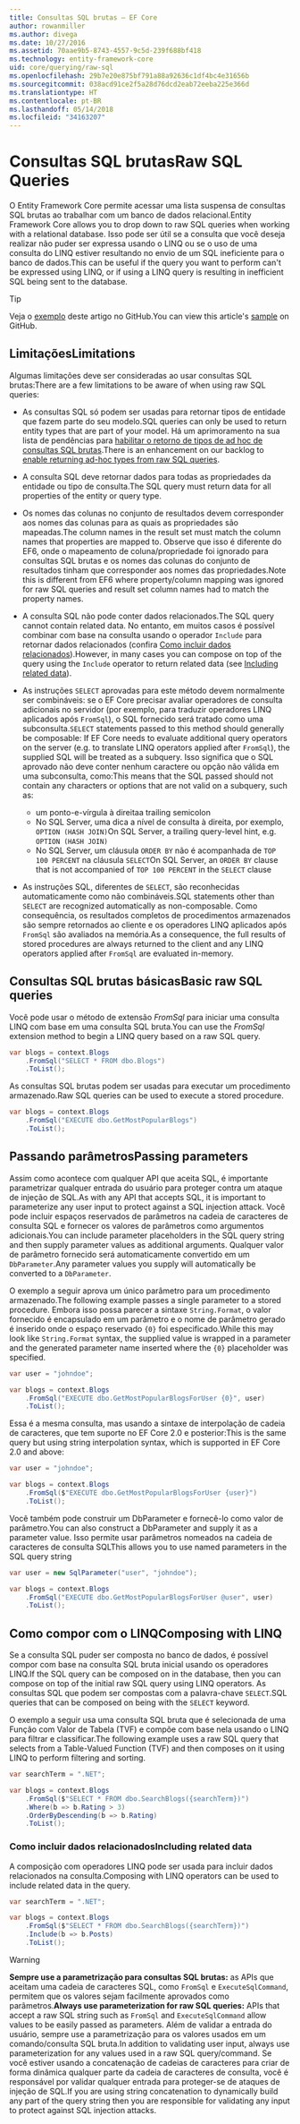 ```yaml
---
title: Consultas SQL brutas – EF Core
author: rowanmiller
ms.author: divega
ms.date: 10/27/2016
ms.assetid: 70aae9b5-8743-4557-9c5d-239f688bf418
ms.technology: entity-framework-core
uid: core/querying/raw-sql
ms.openlocfilehash: 29b7e20e875bf791a88a92636c1df4bc4e31656b
ms.sourcegitcommit: 038acd91ce2f5a28d76dcd2eab72eeba225e366d
ms.translationtype: HT
ms.contentlocale: pt-BR
ms.lasthandoff: 05/14/2018
ms.locfileid: "34163207"
---
```

# <a name="raw-sql-queries"></a><span data-ttu-id="70fc1-102">Consultas SQL brutas</span><span class="sxs-lookup"><span data-stu-id="70fc1-102">Raw SQL Queries</span></span>

<span data-ttu-id="70fc1-103">O Entity Framework Core permite acessar uma lista suspensa de consultas SQL brutas ao trabalhar com um banco de dados relacional.</span><span class="sxs-lookup"><span data-stu-id="70fc1-103">Entity Framework Core allows you to drop down to raw SQL queries when working with a relational database.</span></span> <span data-ttu-id="70fc1-104">Isso pode ser útil se a consulta que você deseja realizar não puder ser expressa usando o LINQ ou se o uso de uma consulta do LINQ estiver resultando no envio de um SQL ineficiente para o banco de dados.</span><span class="sxs-lookup"><span data-stu-id="70fc1-104">This can be useful if the query you want to perform can't be expressed using LINQ, or if using a LINQ query is resulting in inefficient SQL being sent to the database.</span></span>

> [!TIP]  
> <span data-ttu-id="70fc1-105">Veja o [exemplo](https://github.com/aspnet/EntityFramework.Docs/tree/master/samples/core/Querying) deste artigo no GitHub.</span><span class="sxs-lookup"><span data-stu-id="70fc1-105">You can view this article's [sample](https://github.com/aspnet/EntityFramework.Docs/tree/master/samples/core/Querying) on GitHub.</span></span>

## <a name="limitations"></a><span data-ttu-id="70fc1-106">Limitações</span><span class="sxs-lookup"><span data-stu-id="70fc1-106">Limitations</span></span>

<span data-ttu-id="70fc1-107">Algumas limitações deve ser consideradas ao usar consultas SQL brutas:</span><span class="sxs-lookup"><span data-stu-id="70fc1-107">There are a few limitations to be aware of when using raw SQL queries:</span></span>
* <span data-ttu-id="70fc1-108">As consultas SQL só podem ser usadas para retornar tipos de entidade que fazem parte do seu modelo.</span><span class="sxs-lookup"><span data-stu-id="70fc1-108">SQL queries can only be used to return entity types that are part of your model.</span></span> <span data-ttu-id="70fc1-109">Há um aprimoramento na sua lista de pendências para [habilitar o retorno de tipos de ad hoc de consultas SQL brutas](https://github.com/aspnet/EntityFramework/issues/1862).</span><span class="sxs-lookup"><span data-stu-id="70fc1-109">There is an enhancement on our backlog to [enable returning ad-hoc types from raw SQL queries](https://github.com/aspnet/EntityFramework/issues/1862).</span></span>

* <span data-ttu-id="70fc1-110">A consulta SQL deve retornar dados para todas as propriedades da entidade ou tipo de consulta.</span><span class="sxs-lookup"><span data-stu-id="70fc1-110">The SQL query must return data for all properties of the entity or query type.</span></span>

* <span data-ttu-id="70fc1-111">Os nomes das colunas no conjunto de resultados devem corresponder aos nomes das colunas para as quais as propriedades são mapeadas.</span><span class="sxs-lookup"><span data-stu-id="70fc1-111">The column names in the result set must match the column names that properties are mapped to.</span></span> <span data-ttu-id="70fc1-112">Observe que isso é diferente do EF6, onde o mapeamento de coluna/propriedade foi ignorado para consultas SQL brutas e os nomes das colunas do conjunto de resultados tinham que corresponder aos nomes das propriedades.</span><span class="sxs-lookup"><span data-stu-id="70fc1-112">Note this is different from EF6 where property/column mapping was ignored for raw SQL queries and result set column names had to match the property names.</span></span>

* <span data-ttu-id="70fc1-113">A consulta SQL não pode conter dados relacionados.</span><span class="sxs-lookup"><span data-stu-id="70fc1-113">The SQL query cannot contain related data.</span></span> <span data-ttu-id="70fc1-114">No entanto, em muitos casos é possível combinar com base na consulta usando o operador `Include` para retornar dados relacionados (confira [Como incluir dados relacionados](#including-related-data)).</span><span class="sxs-lookup"><span data-stu-id="70fc1-114">However, in many cases you can compose on top of the query using the `Include` operator to return related data (see [Including related data](#including-related-data)).</span></span>

* <span data-ttu-id="70fc1-115">As instruções `SELECT` aprovadas para este método devem normalmente ser combináveis: se o EF Core precisar avaliar operadores de consulta adicionais no servidor (por exemplo, para traduzir operadores LINQ aplicados após `FromSql`), o SQL fornecido será tratado como uma subconsulta.</span><span class="sxs-lookup"><span data-stu-id="70fc1-115">`SELECT` statements passed to this method should generally be composable: If EF Core needs to evaluate additional query operators on the server (e.g. to translate LINQ operators applied after `FromSql`), the supplied SQL will be treated as a subquery.</span></span> <span data-ttu-id="70fc1-116">Isso significa que o SQL aprovado não deve conter nenhum caractere ou opção não válida em uma subconsulta, como:</span><span class="sxs-lookup"><span data-stu-id="70fc1-116">This means that the SQL passed should not contain any characters or options that are not valid on a subquery, such as:</span></span>
  * <span data-ttu-id="70fc1-117">um ponto-e-vírgula à direita</span><span class="sxs-lookup"><span data-stu-id="70fc1-117">a trailing semicolon</span></span>
  * <span data-ttu-id="70fc1-118">No SQL Server, uma dica a nível de consulta à direita, por exemplo, `OPTION (HASH JOIN)`</span><span class="sxs-lookup"><span data-stu-id="70fc1-118">On SQL Server, a trailing query-level hint, e.g. `OPTION (HASH JOIN)`</span></span>
  * <span data-ttu-id="70fc1-119">No SQL Server, um cláusula `ORDER BY` não é acompanhada de `TOP 100 PERCENT` na cláusula `SELECT`</span><span class="sxs-lookup"><span data-stu-id="70fc1-119">On SQL Server, an `ORDER BY` clause that is not accompanied of `TOP 100 PERCENT` in the `SELECT` clause</span></span>

* <span data-ttu-id="70fc1-120">As instruções SQL, diferentes de `SELECT`, são reconhecidas automaticamente como não combináveis.</span><span class="sxs-lookup"><span data-stu-id="70fc1-120">SQL statements other than `SELECT` are recognized automatically as non-composable.</span></span> <span data-ttu-id="70fc1-121">Como consequência, os resultados completos de procedimentos armazenados são sempre retornados ao cliente e os operadores LINQ aplicados após `FromSql` são avaliados na memória.</span><span class="sxs-lookup"><span data-stu-id="70fc1-121">As a consequence, the full results of stored procedures are always returned to the client and any LINQ operators applied after `FromSql` are evaluated in-memory.</span></span> 

## <a name="basic-raw-sql-queries"></a><span data-ttu-id="70fc1-122">Consultas SQL brutas básicas</span><span class="sxs-lookup"><span data-stu-id="70fc1-122">Basic raw SQL queries</span></span>

<span data-ttu-id="70fc1-123">Você pode usar o método de extensão *FromSql* para iniciar uma consulta LINQ com base em uma consulta SQL bruta.</span><span class="sxs-lookup"><span data-stu-id="70fc1-123">You can use the *FromSql* extension method to begin a LINQ query based on a raw SQL query.</span></span>

<!-- [!code-csharp[Main](samples/core/Querying/Querying/RawSQL/Sample.cs)] -->
``` csharp
var blogs = context.Blogs
    .FromSql("SELECT * FROM dbo.Blogs")
    .ToList();
```

<span data-ttu-id="70fc1-124">As consultas SQL brutas podem ser usadas para executar um procedimento armazenado.</span><span class="sxs-lookup"><span data-stu-id="70fc1-124">Raw SQL queries can be used to execute a stored procedure.</span></span>

<!-- [!code-csharp[Main](samples/core/Querying/Querying/RawSQL/Sample.cs)] -->
``` csharp
var blogs = context.Blogs
    .FromSql("EXECUTE dbo.GetMostPopularBlogs")
    .ToList();
```

## <a name="passing-parameters"></a><span data-ttu-id="70fc1-125">Passando parâmetros</span><span class="sxs-lookup"><span data-stu-id="70fc1-125">Passing parameters</span></span>

<span data-ttu-id="70fc1-126">Assim como acontece com qualquer API que aceita SQL, é importante parametrizar qualquer entrada do usuário para proteger contra um ataque de injeção de SQL.</span><span class="sxs-lookup"><span data-stu-id="70fc1-126">As with any API that accepts SQL, it is important to parameterize any user input to protect against a SQL injection attack.</span></span> <span data-ttu-id="70fc1-127">Você pode incluir espaços reservados de parâmetros na cadeia de caracteres de consulta SQL e fornecer os valores de parâmetros como argumentos adicionais.</span><span class="sxs-lookup"><span data-stu-id="70fc1-127">You can include parameter placeholders in the SQL query string and then supply parameter values as additional arguments.</span></span> <span data-ttu-id="70fc1-128">Qualquer valor de parâmetro fornecido será automaticamente convertido em um `DbParameter`.</span><span class="sxs-lookup"><span data-stu-id="70fc1-128">Any parameter values you supply will automatically be converted to a `DbParameter`.</span></span>

<span data-ttu-id="70fc1-129">O exemplo a seguir aprova um único parâmetro para um procedimento armazenado.</span><span class="sxs-lookup"><span data-stu-id="70fc1-129">The following example passes a single parameter to a stored procedure.</span></span> <span data-ttu-id="70fc1-130">Embora isso possa parecer a sintaxe `String.Format`, o valor fornecido é encapsulado em um parâmetro e o nome de parâmetro gerado é inserido onde o espaço reservado `{0}` foi especificado.</span><span class="sxs-lookup"><span data-stu-id="70fc1-130">While this may look like `String.Format` syntax, the supplied value is wrapped in a parameter and the generated parameter name inserted where the `{0}` placeholder was specified.</span></span>

<!-- [!code-csharp[Main](samples/core/Querying/Querying/RawSQL/Sample.cs)] -->
``` csharp
var user = "johndoe";

var blogs = context.Blogs
    .FromSql("EXECUTE dbo.GetMostPopularBlogsForUser {0}", user)
    .ToList();
```

<span data-ttu-id="70fc1-131">Essa é a mesma consulta, mas usando a sintaxe de interpolação de cadeia de caracteres, que tem suporte no EF Core 2.0 e posterior:</span><span class="sxs-lookup"><span data-stu-id="70fc1-131">This is the same query but using string interpolation syntax, which is supported in EF Core 2.0 and above:</span></span>

<!-- [!code-csharp[Main](samples/core/Querying/Querying/RawSQL/Sample.cs)] -->
``` csharp
var user = "johndoe";

var blogs = context.Blogs
    .FromSql($"EXECUTE dbo.GetMostPopularBlogsForUser {user}")
    .ToList();
```

<span data-ttu-id="70fc1-132">Você também pode construir um DbParameter e fornecê-lo como valor de parâmetro.</span><span class="sxs-lookup"><span data-stu-id="70fc1-132">You can also construct a DbParameter and supply it as a parameter value.</span></span> <span data-ttu-id="70fc1-133">Isso permite usar parâmetros nomeados na cadeia de caracteres de consulta SQL</span><span class="sxs-lookup"><span data-stu-id="70fc1-133">This allows you to use named parameters in the SQL query string</span></span>

<!-- [!code-csharp[Main](samples/core/Querying/Querying/RawSQL/Sample.cs)] -->
``` csharp
var user = new SqlParameter("user", "johndoe");

var blogs = context.Blogs
    .FromSql("EXECUTE dbo.GetMostPopularBlogsForUser @user", user)
    .ToList();
```

## <a name="composing-with-linq"></a><span data-ttu-id="70fc1-134">Como compor com o LINQ</span><span class="sxs-lookup"><span data-stu-id="70fc1-134">Composing with LINQ</span></span>

<span data-ttu-id="70fc1-135">Se a consulta SQL puder ser composta no banco de dados, é possível compor com base na consulta SQL bruta inicial usando os operadores LINQ.</span><span class="sxs-lookup"><span data-stu-id="70fc1-135">If the SQL query can be composed on in the database, then you can compose on top of the initial raw SQL query using LINQ operators.</span></span> <span data-ttu-id="70fc1-136">As consultas SQL que podem ser compostas com a palavra-chave `SELECT`.</span><span class="sxs-lookup"><span data-stu-id="70fc1-136">SQL queries that can be composed on being with the `SELECT` keyword.</span></span>

<span data-ttu-id="70fc1-137">O exemplo a seguir usa uma consulta SQL bruta que é selecionada de uma Função com Valor de Tabela (TVF) e compõe com base nela usando o LINQ para filtrar e classificar.</span><span class="sxs-lookup"><span data-stu-id="70fc1-137">The following example uses a raw SQL query that selects from a Table-Valued Function (TVF) and then composes on it using LINQ to perform filtering and sorting.</span></span>

<!-- [!code-csharp[Main](samples/core/Querying/Querying/RawSQL/Sample.cs)] -->
``` csharp
var searchTerm = ".NET";

var blogs = context.Blogs
    .FromSql($"SELECT * FROM dbo.SearchBlogs({searchTerm})")
    .Where(b => b.Rating > 3)
    .OrderByDescending(b => b.Rating)
    .ToList();
```

### <a name="including-related-data"></a><span data-ttu-id="70fc1-138">Como incluir dados relacionados</span><span class="sxs-lookup"><span data-stu-id="70fc1-138">Including related data</span></span>

<span data-ttu-id="70fc1-139">A composição com operadores LINQ pode ser usada para incluir dados relacionados na consulta.</span><span class="sxs-lookup"><span data-stu-id="70fc1-139">Composing with LINQ operators can be used to include related data in the query.</span></span>

<!-- [!code-csharp[Main](samples/core/Querying/Querying/RawSQL/Sample.cs)] -->
``` csharp
var searchTerm = ".NET";

var blogs = context.Blogs
    .FromSql($"SELECT * FROM dbo.SearchBlogs({searchTerm})")
    .Include(b => b.Posts)
    .ToList();
```

> [!WARNING]  
> <span data-ttu-id="70fc1-140">**Sempre use a parametrização para consultas SQL brutas:** as APIs que aceitam uma cadeia de caracteres SQL, como `FromSql` e `ExecuteSqlCommand`, permitem que os valores sejam facilmente aprovados como parâmetros.</span><span class="sxs-lookup"><span data-stu-id="70fc1-140">**Always use parameterization for raw SQL queries:** APIs that accept a raw SQL string such as `FromSql` and `ExecuteSqlCommand` allow values to be easily passed as parameters.</span></span> <span data-ttu-id="70fc1-141">Além de validar a entrada do usuário, sempre use a parametrização para os valores usados em um comando/consulta SQL bruta.</span><span class="sxs-lookup"><span data-stu-id="70fc1-141">In addition to validating user input, always use parameterization for any values used in a raw SQL query/command.</span></span> <span data-ttu-id="70fc1-142">Se você estiver usando a concatenação de cadeias de caracteres para criar de forma dinâmica qualquer parte da cadeia de caracteres de consulta, você é responsável por validar qualquer entrada para proteger-se de ataques de injeção de SQL.</span><span class="sxs-lookup"><span data-stu-id="70fc1-142">If you are using string concatenation to dynamically build any part of the query string then you are responsible for validating any input to protect against SQL injection attacks.</span></span>
